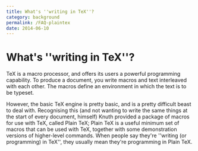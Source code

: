```yaml
---
title: What's ''writing in TeX''?
category: background
permalink: /FAQ-plaintex
date: 2014-06-10
---
```


# What's ''writing in TeX''?

TeX is a macro processor, and offers its users a powerful
programming capability.  To produce a document, you write macros and
text interleaved with each other.  The macros define an environment in
which the text is to be typeset.

However, the basic TeX engine is pretty
basic, and is a pretty difficult beast to deal with. Recognising this
(and not wanting to write the same things at the start of every
document, himself) Knuth provided a package of macros for use with
TeX, called Plain TeX; Plain TeX is a useful minimum set of
macros that can be used with TeX, together with some demonstration
versions of higher-level commands.  When people say they're ''writing
(or programming) in TeX'', they usually mean they're programming in
Plain TeX.

